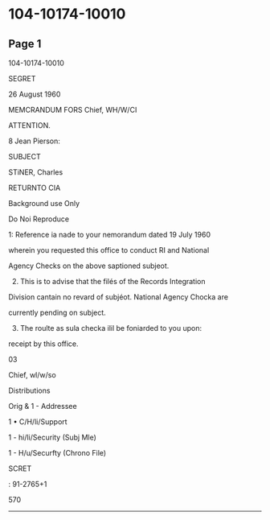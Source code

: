 # 104-10174-10010

## Page 1

104-10174-10010

SEGRET

26 August 1960

MEMCRANDUM FORS Chief, WH/W/CI

ATTENTION.

8 Jean Pierson:

SUBJECT

STiNER, Charles

RETURNTO CIA

Background use Only

Do Noi Reproduce

1: Reference ia nade to your nemorandum dated 19 July 1960

wherein you requested this office to conduct RI and National

Agency Checks on the above saptioned subjeot.

2. This is to advise that the filés of the Records Integration

Division cantain no revard of subjéot. National Agency Chocka are

currently pending on subject.

3. The roulte as sula checka ilil be foniarded to you upon:

receipt by this office.

03

Chief, wl/w/so

Distributions

Orig & 1 - Addressee

1 • C/H/li/Support

1 - hi/li/Security (Subj Mle)

1 - H/u/Securfty (Chrono File)

SCRET

: 91-2765+1

570

---

